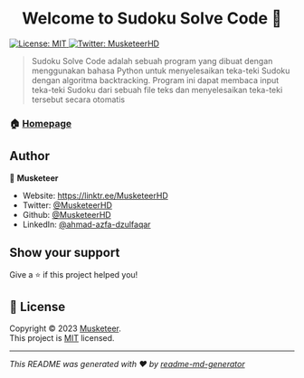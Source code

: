 <h1 align="center">Welcome to Sudoku Solve Code 👋</h1>
<p>
  <a href="https://github.com/MusketeerHD/Sudoku-solve-code/blob/main/LICENSE" target="_blank">
    <img alt="License: MIT" src="https://img.shields.io/badge/License-MIT-yellow.svg" />
  </a>
  <a href="https://twitter.com/MusketeerHD" target="_blank">
    <img alt="Twitter: MusketeerHD" src="https://img.shields.io/twitter/follow/MusketeerHD.svg?style=social" />
  </a>
</p>

> Sudoku Solve Code adalah sebuah program yang dibuat dengan menggunakan bahasa Python untuk menyelesaikan teka-teki Sudoku dengan algoritma backtracking. Program ini dapat membaca input teka-teki Sudoku dari sebuah file teks dan menyelesaikan teka-teki tersebut secara otomatis

### 🏠 [Homepage](https://github.com/MusketeerHD/Sudoku-solve-code)

## Author

👤 **Musketeer**

* Website: https://linktr.ee/MusketeerHD
* Twitter: [@MusketeerHD](https://twitter.com/MusketeerHD)
* Github: [@MusketeerHD](https://github.com/MusketeerHD)
* LinkedIn: [@ahmad-azfa-dzulfaqar](https://linkedin.com/in/ahmad-azfa-dzulfaqar)

## Show your support

Give a ⭐️ if this project helped you!

## 📝 License

Copyright © 2023 [Musketeer](https://github.com/MusketeerHD).<br />
This project is [MIT](https://github.com/MusketeerHD/Sudoku-solve-code/blob/main/LICENSE) licensed.

***
_This README was generated with ❤️ by [readme-md-generator](https://github.com/kefranabg/readme-md-generator)_